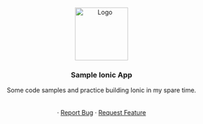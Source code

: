 <br />
<p align="center">
  <a href="https://upload.wikimedia.org/wikipedia/commons/thumb/2/24/Ionic-logo-landscape.svg/1200px-Ionic-logo-landscape.svg.png">
    <img src="images/logo.png" alt="Logo" height="120">
  </a>

  <h3 align="center">Sample Ionic App</h3>

  <p align="center">
    Some code samples and practice building Ionic in my spare time.
    <br />
    <!-- <a href="https://github.com/brinehart/ionic-app"><strong>Explore the docs »</strong></a> -->
    <br />
    <br />
    ·
    <a href="https://github.com/brinehart/ionic-app/issues">Report Bug</a>
    ·
    <a href="https://github.com/brinehart/ionic-app/issues">Request Feature</a>
  </p>
</p>
